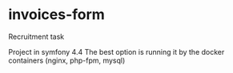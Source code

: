 # invoices-form
Recruitment task

Project in symfony 4.4
The best option is running it by the docker containers (nginx, php-fpm, mysql)

